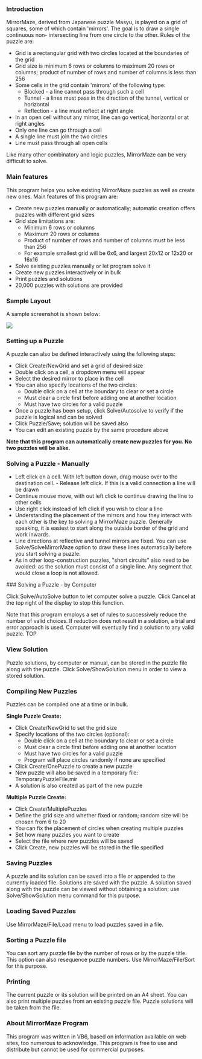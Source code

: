 ### Introduction

MirrorMaze, derived from Japanese puzzle Masyu, is played on a grid of squares,
some of which contain 'mirrors'. The goal is to draw a single continuous non-
intersecting line from one circle to the other. Rules of the puzzle are:

-   Grid is a rectangular grid with two circles located at the boundaries of the
    grid
-   Grid size is minimum 6 rows or columns to maximum 20 rows or columns;
    product of number of rows and number of columns is less than 256
-   Some cells in the grid contain 'mirrors' of the following type:
    -   Blocked - a line cannot pass through such a cell
    -   Tunnel - a lines must pass in the direction of the tunnel, vertical or
        horizontal
    -   Reflection - a line must reflect at right angle
-   In an open cell without any mirror, line can go vertical, horizontal or at
    right angles
-   Only one line can go through a cell
-   A single line must join the two circles
-   Line must pass through all open cells

Like many other combinatory and logic puzzles, MirrorMaze can be very difficult
to solve.

### Main features

This program helps you solve existing MirrorMaze puzzles as well as create new
ones. Main features of this program are:

-   Create new puzzles manually or automatically; automatic creation offers
    puzzles with different grid sizes
-   Grid size limitations are:
    -   Minimum 6 rows or columns
    -   Maximum 20 rows or columns
    -   Product of number of rows and number of columns must be less than 256
    -   For example smallest grid will be 6x6, and largest 20x12 or 12x20 or
        16x16
-   Solve existing puzzles manually or let program solve it
-   Create new puzzles interactively or in bulk
-   Print puzzles and solutions
-   20,000 puzzles with solutions are provided

### Sample Layout

A sample screenshot is shown below:

![](../img/mirrormaze_help1.gif)

### Setting up a Puzzle

A puzzle can also be defined interactively using the following steps:

-   Click Create/NewGrid and set a grid of desired size
-   Double click on a cell, a dropdown menu will appear
-   Select the desired mirror to place in the cell
-   You can also specify locations of the two circles:
    -   Double click on a cell at the boundary to clear or set a circle
    -   Must clear a circle first before adding one at another location
    -   Must have two circles for a valid puzzle
-   Once a puzzle has been setup, click Solve/Autosolve to verify if the puzzle
    is logical and can be solved
-   Click Puzzle/Save; solution will be saved also
-   You can edit an existing puzzle by the same procedure above

**Note that this program can automatically create new puzzles for you. No two
puzzles will be alike.**

### Solving a Puzzle - Manually

-   Left click on a cell. With left button down, drag mouse over to the
    destination cell. - Release left click. If this is a valid connection a line
    will be drawn
-   Continue mouse move, with out left click to continue drawing the line to
    other cells
-   Use right click instead of left click if you wish to clear a line
-   Understanding the placement of the mirrors and how they interact with each
    other is the key to solving a MirrorMaze puzzle. Generally speaking, it is
    easiest to start along the outside border of the grid and work inwards.
-   Line directions at reflective and tunnel mirrors are fixed. You can use
    Solve/SolveMirrorMaze option to draw these lines automatically before you
    start solving a puzzle.
-   As in other loop-construction puzzles, "short circuits" also need to be
    avoided: as the solution must consist of a single line. Any segment that
    would close a loop is not allowed.

### Solving a Puzzle - by Computer

Click Solve/AutoSolve button to let computer solve a puzzle. Click Cancel at the
top right of the display to stop this function.

Note that this program employs a set of rules to successively reduce the number
of valid choices. If reduction does not result in a solution, a trial and error
approach is used. Computer will eventually find a solution to any valid puzzle.
TOP

### View Solution

Puzzle solutions, by computer or manual, can be stored in the puzzle file along
with the puzzle. Click Solve/ShowSolution menu in order to view a stored
solution.

### Compiling New Puzzles

Puzzles can be compiled one at a time or in bulk.

**Single Puzzle Create:**

-   Click Create/NewGrid to set the grid size
-   Specify locations of the two circles (optional):
    -   Double click on a cell at the boundary to clear or set a circle
    -   Must clear a circle first before adding one at another location
    -   Must have two circles for a valid puzzle
    -   Program will place circles randomly if none are specified
-   Click Create/OnePuzzle to create a new puzzle
-   New puzzle will also be saved in a temporary file: TemporaryPuzzleFile.mir
-   A solution is also created as part of the new puzzle

**Multiple Puzzle Create:**

-   Click Create/MultiplePuzzles
-   Define the grid size and whether fixed or random; random size will be chosen
    from 6 to 20
-   You can fix the placement of circles when creating multiple puzzles
-   Set how many puzzles you want to create
-   Select the file where new puzzles will be saved
-   Click Create, new puzzles will be stored in the file specified

### Saving Puzzles

A puzzle and its solution can be saved into a file or appended to the currently
loaded file. Solutions are saved with the puzzle. A solution saved along with
the puzzle can be viewed without obtaining a solution; use Solve/ShowSolution
menu command for this purpose.

### Loading Saved Puzzles

Use MirrorMaze/File/Load menu to load puzzles saved in a file.

### Sorting a Puzzle file

You can sort any puzzle file by the number of rows or by the puzzle title. This
option can also resequence puzzle numbers. Use MirrorMaze/File/Sort for this
purpose.

### Printing

The current puzzle or its solution will be printed on an A4 sheet. You can also
print multiple puzzles from an existing puzzle file. Puzzle solutions will be
taken from the file.

### About MirrorMaze Program

This program was written in VB6, based on information available on web sites,
too numerous to acknowledge. This program is free to use and distribute but
cannot be used for commercial purposes.